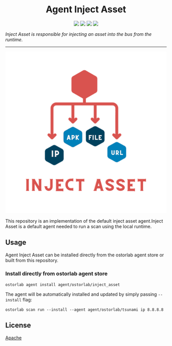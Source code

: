 
<h1 align="center">Agent Inject Asset</h1>

<p align="center">
<img src="https://img.shields.io/badge/License-Apache_2.0-brightgreen.svg">
<img src="https://img.shields.io/github/languages/top/ostorlab/agent_inject_asset">
<img src="https://img.shields.io/github/stars/ostorlab/agent_inject_asset">
<img src="https://img.shields.io/badge/PRs-welcome-brightgreen.svg">
</p>

_Inject Asset is responsible for injecting an asset into the bus from the runtime._

---

<p align="center">
<img src="https://raw.githubusercontent.com/Ostorlab/agent_inject_asset/main/images/logo.png" alt="agent_inject_asset" />
</p>

This repository is an implementation of the default inject asset agent.Inject Asset is a default agent needed to run a scan using the local runtime.

## Usage

Agent Inject Asset can be installed directly from the ostorlab agent store or built from this repository.

 ### Install directly from ostorlab agent store

 ```shell
 ostorlab agent install agent/ostorlab/inject_asset
 ```
The agent will be automatically installed and updated by simply passing `--install` flag:

```shell
ostorlab scan run --install --agent agent/ostorlab/tsunami ip 8.8.8.8
```

## License
[Apache](./LICENSE)
